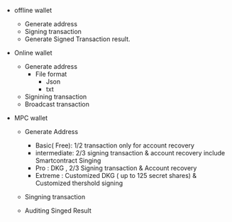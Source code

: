 - offline wallet
  - Generate address
  - Signing transaction
  - Generate Signed Transaction result.

- Online wallet
  - Generate address
    - File format 
      - Json
      - txt
  - Signining transaction
  - Broadcast transaction

- MPC wallet 
  - Generate Address 
    - Basic( Free): 1/2 transaction only for account recovery
    - intermediate: 2/3 signing transaction & account recovery include Smartcontract Singing
    - Pro : DKG , 2/3 Signing transaction & Account recovery
    - Extreme : Customized DKG ( up to 125 secret shares) & Customized thershold signing 

  - Singning transaction
  
  - Auditing Singed Result
